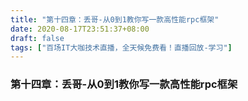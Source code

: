 ```yaml
---
title: "第十四章：丢哥-从0到1教你写一款高性能rpc框架"
date: 2020-08-17T23:51:37+08:00
draft: false
tags: ["百场IT大咖技术直播，全天候免费看！直播回放-学习"]
---
```



### 第十四章：丢哥-从0到1教你写一款高性能rpc框架